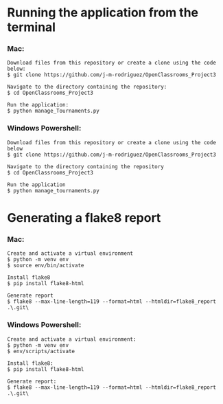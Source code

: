 # Running the application from the terminal
### Mac:
    
    Download files from this repository or create a clone using the code below:
    $ git clone https://github.com/j-m-rodriguez/OpenClassrooms_Project3
    
    Navigate to the directory containing the repository:
    $ cd OpenClassrooms_Project3
    
    Run the application:
    $ python manage_Tournaments.py

### Windows Powershell:
    Download files from this repository or create a clone using the code below    
    $ git clone https://github.com/j-m-rodriguez/OpenClassrooms_Project3
    
    Navigate to the directory containing the repository    
    $ cd OpenClassrooms_Project3
    
    Run the application    
    $ python manage_tournaments.py

# Generating a flake8 report
### Mac:
    Create and activate a virtual environment
    $ python -m venv env
    $ source env/bin/activate

    Install flake8
    $ pip install flake8-html

    Generate report
    $ flake8 --max-line-length=119 --format=html --htmldir=flake8_report .\.git\

    
### Windows Powershell:
    Create and activate a virtual environment:
    $ python -m venv env
    $ env/scripts/activate
    
    Install flake8:
    $ pip install flake8-html
    
    Generate report:
    $ flake8 --max-line-length=119 --format=html --htmldir=flake8_report .\.git\
